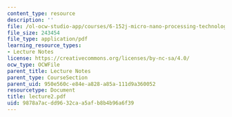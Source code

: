 ```yaml
---
content_type: resource
description: ''
file: /ol-ocw-studio-app/courses/6-152j-micro-nano-processing-technology-fall-2005/9878a7acdd9632caa5afb8b4b96a6f39_lecture2.pdf
file_size: 243454
file_type: application/pdf
learning_resource_types:
- Lecture Notes
license: https://creativecommons.org/licenses/by-nc-sa/4.0/
ocw_type: OCWFile
parent_title: Lecture Notes
parent_type: CourseSection
parent_uid: 950e560c-e84e-a828-a85a-111d9a360052
resourcetype: Document
title: lecture2.pdf
uid: 9878a7ac-dd96-32ca-a5af-b8b4b96a6f39
---
```

